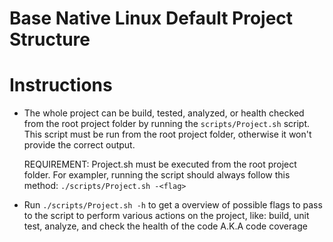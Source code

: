 # Base Native Linux Default Project Structure

# Instructions
- The whole project can be build, tested, analyzed, or health checked from the root
  project folder by running the `scripts/Project.sh` script. This script must be run
  from the root project folder, otherwise it won't provide the correct output.

  REQUIREMENT: Project.sh must be executed from the root project folder. For exampler,
               running the script should always follow this method: `./scripts/Project.sh -<flag>`

- Run `./scripts/Project.sh -h` to get a overview of possible flags to pass to the 
  script to perform various actions on the project, like: build, unit test, analyze,
  and check the health of the code A.K.A code coverage

